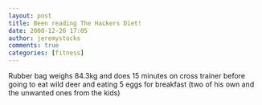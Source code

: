```yaml
---
layout: post
title: Been reading The Hackers Diet!
date: 2008-12-26 17:05
author: jeremystocks
comments: true
categories: [fitness]
---
```

Rubber bag weighs 84.3kg and does 15 minutes on cross trainer before going to eat wild deer and eating 5 eggs for breakfast (two of his own and the unwanted ones from the kids)
